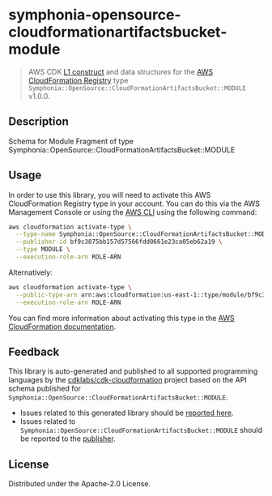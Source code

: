 # symphonia-opensource-cloudformationartifactsbucket-module

> AWS CDK [L1 construct](https://docs.aws.amazon.com/cdk/latest/guide/constructs.html) and data structures for the [AWS CloudFormation Registry](https://docs.aws.amazon.com/AWSCloudFormation/latest/UserGuide/registry.html) type `Symphonia::OpenSource::CloudFormationArtifactsBucket::MODULE` v1.0.0.

## Description

Schema for Module Fragment of type Symphonia::OpenSource::CloudFormationArtifactsBucket::MODULE

## Usage

In order to use this library, you will need to activate this AWS CloudFormation Registry type in your account. You can do this via the AWS Management Console or using the [AWS CLI](https://aws.amazon.com/cli/) using the following command:

```sh
aws cloudformation activate-type \
  --type-name Symphonia::OpenSource::CloudFormationArtifactsBucket::MODULE \
  --publisher-id bf9c3875bb157d57566fdd0661e23ca05eb62a19 \
  --type MODULE \
  --execution-role-arn ROLE-ARN
```

Alternatively:

```sh
aws cloudformation activate-type \
  --public-type-arn arn:aws:cloudformation:us-east-1::type/module/bf9c3875bb157d57566fdd0661e23ca05eb62a19/Symphonia-OpenSource-CloudFormationArtifactsBucket-MODULE \
  --execution-role-arn ROLE-ARN
```

You can find more information about activating this type in the [AWS CloudFormation documentation](https://docs.aws.amazon.com/AWSCloudFormation/latest/UserGuide/registry-public.html).

## Feedback

This library is auto-generated and published to all supported programming languages by the [cdklabs/cdk-cloudformation](https://github.com/cdklabs/cdk-cloudformation) project based on the API schema published for `Symphonia::OpenSource::CloudFormationArtifactsBucket::MODULE`.

* Issues related to this generated library should be [reported here](https://github.com/cdklabs/cdk-cloudformation/issues/new?title=Issue+with+%40cdk-cloudformation%2Fsymphonia-opensource-cloudformationartifactsbucket-module+v1.0.0).
* Issues related to `Symphonia::OpenSource::CloudFormationArtifactsBucket::MODULE` should be reported to the [publisher](undefined).

## License

Distributed under the Apache-2.0 License.
